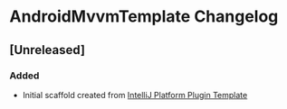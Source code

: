 <!-- Keep a Changelog guide -> https://keepachangelog.com -->

# AndroidMvvmTemplate Changelog

## [Unreleased]
### Added
- Initial scaffold created from [IntelliJ Platform Plugin Template](https://github.com/JetBrains/intellij-platform-plugin-template)
